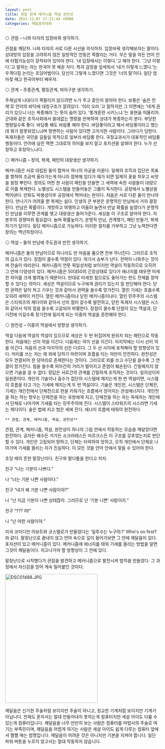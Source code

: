 ```yaml
---
layout: post
title: 관점 관계 메커니즘 역설 완전성
date: 2015-12-07 17:23:44 +0900
categories: 깨달음의대화
---
```

◎ 관점 – 나와 타자의 입장바꿔 생각하기. 

  


관점을 깨닫자. 나와 타자의 서로 다른 시선을 의식하자. 입장바꿔 생각해보자는 말이다. 상대방의 입장을 고려하지 않은 일방적인 언동은 쪽팔리는 거다. 무슨 말을 하든 언어 안에 타협가능성이 장착되어 있어야 한다. ‘내 입장에서는 이렇다.’고 해야 한다. ‘그냥 이렇다.’고 말하는 자는 한국어 못 배운 자다. 특히 감정을 앞세워서 ‘내가 이렇게 느꼈다.’는 우격다짐 논리는 초딩어법이다. 당신이 그렇게 느꼈다면 그것은 ‘너의 말’이다. 일단 엄마젖 떼고 한국어부터 배우자. 

  


◎ 관계 – 주종관계, 평등관계, 피아구분 생각하기. 

  


주제넘게 나대다가 쪽팔리지 않으려면 누가 주고 종인지 알아야 한다. 보통은 ‘숨은 전제’로 언어의 바닥에 대칭구조가 깔려있다. ‘이리 오라.’고 말하지만 그 이면에는 ‘네게 권리가 있으니 너는 복종해라.’는 뜻이 숨어 있다. ‘똥개훈련 시키느냐.’는 표현을 떠올리자. 군대와 같은 조직사회에서 쓸데없는 명령을 반복하여 상대가 복종하는지 본다. 부당한 명령일수록 좋다. 바담풍 해도 바람풍 해야 한다. 바담풍이라고 해서 바담풍이라고 했는데 뭐가 잘못되었느냐며 항변하는 사람이 있다면 고지식한 사람이다. 그러다가 당한다. 독재자들은 국민을 길들일 목적으로 일부러 바담풍 한다. 국정교과서가 대표적인 바담풍 행동이다. 언어에 실린 액면 그대로의 의미를 보지 말고 포지션을 살펴야 한다. 누가 선창하고 후창하느냐다. 

  


◎ 메커니즘 – 창의, 복제, 패턴의 대량생산 생각하기. 

  


메커니즘은 서로 대립된 둘이 합쳐서 하나의 자궁을 이룬다. 일체의 조직과 집단은 목표를 향하여 조금씩 올라가는게 아니라 잠복해 있다가 때가 되면 일제히 꽃을 피우고 씨앗을 왕창 뿌린다. 창의도 어떤 한 사람이 패턴을 만들면 그 세력에 속한 사람들이 대량으로 이를 복제한다. 노벨상도 시스템을 만들어놓은 그룹이 독식한다. 공장에서 노벨상을 찍어낸다. 만화도 박봉성이후 공장에서 찍어내는 판이다. 처음은 서로 다른 둘이 만나야 한다. 만나기가 어려울 뿐 복제는 쉽다. 인생의 큰 부분은 운명적인 만남에서 거의 결정된다. 만남은 확률이다. 개방하고 여행하고 어울려 놀면서 만날 확률을 높였다가 운명적인 만남을 이루면 관계를 맺고 대량생산 들어가준다. 세상을 이 구조로 알아야 한다. 자본주의 경쟁따위 필요없다. 놀며 확률높이기, 운명적 만남, 관계맺기, 패턴 만들기, 복제하기가 답이다. 밀당 메커니즘으로 가능하다. 이러한 절차를 거부하고 그냥 노력한다면 창의는 백년하청이다. 

  


◎ 역설 – 둘의 만남에 주도권과 반전 생각하기. 

  


메커니즘은 둘의 만남이므로 하나라도 딴 마음을 품으면 전부 무너진다. 그러므로 조직의 급소가 있다. 장점이 클수록 약점이 있다. 여기서 승부가 난다. 전략이 나와주는 것이며 전술이 따라온다. 매커니즘이 언뜻 획일성처럼 보이지만 역설이 작동하므로 오히려 그 안에 다양성이 있다. 메커니즘은 50대50의 긴장상태로 있다가 에너지를 태우면 미세한 차이를 크게 벌려놓기 때문이다. 반대로 미세한 힘으로도 돌아가는 판도 전체를 장악할 수 있다는 의미다. 세상은 역설이므로 누구에게 권리가 있는지 잘 판단해야 한다. 닫힌 권력은 달이 차고 기우는 것과 같아서 권력을 쓸수록 망가진다. 열린 기세는 흐를수록 오히려 세력이 커진다. 열린 메커니즘이냐 닫힌 메커니즘이냐다. 열린 민주주의 시스템은 스타워즈의 제다이와 같아서 선의 힘이 갈수록 발전하고, 닫힌 독재자 시스템은 시스와 같아서 악의 힘을 쓸수록 고갈되어 파멸한다. 장점이 클수록 단점이 있는 역설과, 단기전에 이길수록 장기전에 밀리게 되는 이중의 역설을 훈련해야 한다. 

  


◎ 완전성 – 이중의 역설에서 방향성 생각하기. 

  


역설 다음에 역설의 역설이 있으므로 세상은 두 번 뒤집어져 원위치 되는 패턴으로 작동한다. 처음에는 선이 악을 이긴다. 다음에는 악이 선을 이긴다. 마지막에는 다시 선이 악을 이긴다. 처음의 선과 마지막의 선은 다르다. 그 두 선 사이에 포착해야 할 방향성이 있다. 머리를 쓰는 자는 제 꾀에 당하기 마련이며 흐름을 타는 자만이 안전하다. 완전성은 모두 연결되어 한 덩어리로 존재한다는 것이다. 그러므로 꾀를 쓰고 수단을 쓸수록 그 연결이 망가진다. 힘을 쓸수록 피아간의 거리가 멀어지고 존엄이 훼손된다. 긴밀해지지 않으면 기술을 걸 수 없다. 정답은 서로간의 관계를 긴밀하게 조직하는 것이다. 일의성이자 일원론이다. 개인의 기술이나 꼼수가 집단의 시스템에 깨지는게 한 번 역설이면, 시스템이 흐름을 타고 가는 기세에 깨지는게 두 번 역설이다. 기술은 개인전, 시스템은 단체전, 기세는 개인전에서 단체전으로 판을 키워가는 흐름에서 얻어지는 관성에너지다. 개인전을 하는 하는 항우는 단체전을 하는 유방에게 지고, 단체전을 하는 자는 독재자는 개인에서 단체로 나아가며 기세를 타는 민주주의에 진다. 시스템이 스타워즈의 시스라면 기세는 제다이다. 술은 법에 지고 법은 세에 진다. 에너지 흐름에 태워야 완전하다. 

  


  


 

    ** 관점, 관계, 메커니즘, 역설, 완전성** 

  


관점, 관계, 메커니즘, 역설, 완전성이 하나의 그림 안에서 작동하는 모습을 깨달았다면 완전하다. 공자든 예수든 석가든 소크라테스든 마르크스든 이 구조를 갖추었는지로 판단할 수 있다. 개인은 고립되어 망하고, 단체는 타락하여 망하고, 오직 개인에서 단체로 나아가며 기세를 올리는 자가 진실하다. 이 모든 것을 언어 안에서 찾을 수 있어야 한다. 

  


초딩 때의 흔한 말장난이다. 친구와 말다툼을 한다고 치자. 

  


친구 “나는 기분이 나쁘다.”  
      
나 “너는 기분 나쁜 사람이다.”  
      
친구 “내가 왜 기분 나쁜 사람이야?”  
      
나 “넌 지금 기분이 나쁜 상태잖아. 그러므로 넌 ‘기분 나쁜’ 사람이지.”  
      
친구 “??? 야!” 

나 “넌 야한 사람이야.” 

  


미국 코미디언 아보트와 코스텔로가 만들었다는 ‘일루수는 누구야.?’ Who's on first?와 같다. 말장난으로 끝내지 않고 언어 속으로 깊이 들어가보면 그 안에 깨달음이 있다. 포지션이 있고 메커니즘이 있다. 메커니즘에 에너지를 태워 기세를 올리는 방법을 알면 그것이 깨달음이다. 치고나가야 할 방향성이 그 안에 있다.

말장난으로 시작했다가 관점을 발견하고 메커니즘으로 발전시켜 법칙을 만들었다. 그 과정에서 자신감을 얻어 계속 밀어붙인 것이다. 

  



 <img src="assets/attach/images/198/658/645/DSC01488.JPG" alt="DSC01488.JPG" width="300" height="419" /> 

  


깨달음은 신기한 주술처럼 보이지만 주술이 아니고, 정교한 기계처럼 보이지만 기계가 아닙니다. 천재도 혼자서는 절대 만들어내지 못하는게 컴퓨터지만 세살 아이도 다룰 수 있는게 컴퓨터입니다. 깨달음을 너무 만만히 보는 사람은 컴퓨터를 마법사의 주술로 여기는 부족민이며, 깨달음을 어렵게 여기는 사람은 세살 아이도 쉽게 다루는 컴퓨터 앞에서 쩔쩔 매는 컴맹입니다. 깨달음이 어려운 것은 아니지만 기본을 지켜야 합니다. 일단 파워 버튼을 누르지 않고서는 절대 작동하지 않습니다.

